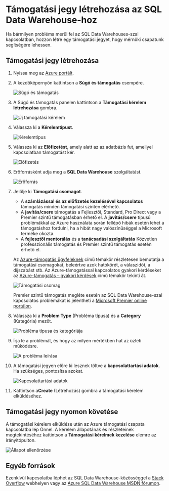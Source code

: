 <properties
   pageTitle="Támogatási jegy létrehozása az SQL Data Warehouse-hoz| Microsoft Azure"
   description="Támogatási jegy létrehozása az SQL Data Warehouse-hoz."
   services="sql-data-warehouse"
   documentationCenter="NA"
   authors="sonyam"
   manager="barbkess"
   editor=""/>

<tags
   ms.service="sql-data-warehouse"
   ms.devlang="NA"
   ms.topic="get-started-article"
   ms.tgt_pltfrm="NA"
   ms.workload="data-services"
   ms.date="05/29/2016"
   ms.author="sonyam;barbkess;sonyama"/>

# Támogatási jegy létrehozása az SQL Data Warehouse-hoz
 
Ha bármilyen probléma merül fel az SQL Data Warehouses-szal kapcsolatban, hozzon létre egy támogatási jegyet, hogy mérnöki csapatunk segítségére lehessen.

## Támogatási jegy létrehozása

1. Nyissa meg az [Azure portált][].

2. A kezdőképernyőn kattintson a **Súgó és támogatás** csempére.

    ![Súgó és támogatás](./media/sql-data-warehouse-get-started-create-support-ticket/help-support.png)

3. A Súgó és támogatás panelen kattintson a **Támogatási kérelem létrehozása** gombra.

    ![Új támogatási kérelem](./media/sql-data-warehouse-get-started-create-support-ticket/create-support-request.png)

4. Válassza ki a **Kérelemtípust**.

    ![Kérelemtípus](./media/sql-data-warehouse-get-started-create-support-ticket/request-type.png)

5. Válassza ki az **Előfizetést**, amely alatt az az adatbázis fut, amellyel kapcsolatban támogatást kér.

    ![Előfizetés](./media/sql-data-warehouse-get-started-create-support-ticket/subscription.png)

6. Erőforrásként adja meg a **SQL Data Warehouse** szolgáltatást.

    ![Erőforrás](./media/sql-data-warehouse-get-started-create-support-ticket/resource.png)

7. Jelölje ki **Támogatási csomagot**.

    - A **számlázással és az előfizetés kezelésével kapcsolatos** támogatás minden támogatási szinten elérhető.
    - A **javítás/csere** támogatás a Fejlesztői, Standard, Pro Direct vagy a Premier szintű támogatásban érhető el. A **javítás/csere** típusú problémákkal az Azure használata során fellépő hibák esetén lehet a támogatáshoz fordulni, ha a hibát nagy valószínűséggel a Microsoft terméke okozta.
    - A **fejlesztői mentorálás** és a **tanácsadási szolgáltatás** Közvetlen professzionális támogatás és Premier szintű támogatás esetén érhető el.
    
    Az [Azure-támogatás ügyfeleknek][] című témakör részletesen bemutatja a támogatási csomagokat, beleértve azok hatókörét, a válaszidőt, a díjszabást stb.  Az Azure-támogatással kapcsolatos gyakori kérdéseket az [Azure-támogatás – gyakori kérdések][] című témakör tekinti át.

    ![Támogatási csomag](./media/sql-data-warehouse-get-started-create-support-ticket/support-plan.png)

    Premier szintű támogatás megléte esetén az SQL Data Warehouse-szal kapcsolatos problémákat is jelentheti a [Microsoft Premier online portálon][].

8. Válassza ki a **Problem Type** (Probléma típusa) és a **Category** (Kategória) mezőt.

    ![Probléma típusa és kategóriája](./media/sql-data-warehouse-get-started-create-support-ticket/problem-type-category.png)

9. Írja le a problémát, és hogy az milyen mértékben hat az üzleti működésre.

    ![A probléma leírása](./media/sql-data-warehouse-get-started-create-support-ticket/problem-description.png)

10. A támogatási jegyen előre ki lesznek töltve a **kapcsolattartási adatok**. Ha szükséges, pontosítsa azokat.

    ![Kapcsolattartási adatok](./media/sql-data-warehouse-get-started-create-support-ticket/contact-info.png)

11. Kattintson a**Create** (Létrehozás) gombra a támogatási kérelem elküldéséhez.


## Támogatási jegy nyomon követése

A támogatási kérelem elküldése után az Azure támogatási csapata kapcsolatba lép Önnel. A kérelem állapotának és részleteinek megtekintéséhez kattintson a **Támogatási kérelmek kezelése** elemre az irányítópulton.

![Állapot ellenőrzése](./media/sql-data-warehouse-get-started-create-support-ticket/check-status.png)

## Egyéb források

Ezenkívül kapcsolatba léphet az SQL Data Warehouse-közösséggel a [Stack Overflow][] webhelyen vagy az [Azure SQL Data Warehouse MSDN fórumon][].

<!-- External links -->
[Azure portált]: https://portal.azure.com/
[Azure-támogatás ügyfeleknek]: https://azure.microsoft.com/support/plans/?WT.mc_id=Support_Plan_510979/
[Azure-támogatás – gyakori kérdések]: https://azure.microsoft.com/support/faq/
[Microsoft Premier online portálon]: https://premier.microsoft.com/
[Stack Overflow]: https://stackoverflow.com/questions/tagged/azure-sqldw/
[Azure SQL Data Warehouse MSDN fórumon]: https://social.msdn.microsoft.com/Forums/home?forum=AzureSQLDataWarehouse/




<!--HONumber=Jun16_HO2-->


